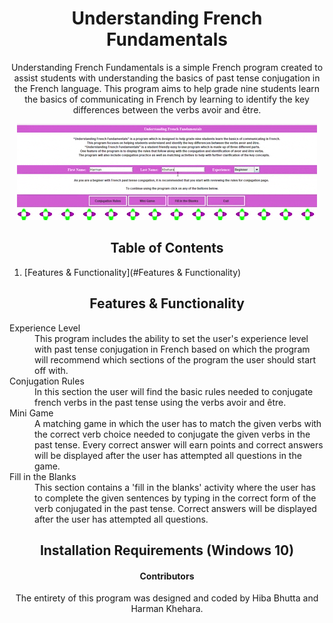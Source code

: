 <h1 align="center">Understanding French Fundamentals</h1>
<p align="center">Understanding French Fundamentals is a simple French program created to assist students with understanding the basics of past tense conjugation in the French language. This program aims to help grade nine students learn the basics of communicating in French by learning to identify the key differences between the verbs avoir and être. </p>
<p align="center">
  <img width="480" height="154" src="french_project.gif">
</p>
<h2 align="center">Table of Contents</h2>
<p align="center">
  <ol>
    <li>[Features & Functionality](#Features & Functionality)</li>
  </ol>
</p>
<h2 align="center">Features & Functionality</h2>
<p align="center">
  <dl>
    <dt>Experience Level</dt>
    <dd>This program includes the ability to set the user's experience level with past tense conjugation in French based on which the program will recommend which sections of the program the user should start off with. </dd>
    <dt>Conjugation Rules</dt>
    <dd>In this section the user will find the basic rules needed to conjugate french verbs in the past tense using the verbs avoir and être.</dd>
    <dt>Mini Game</dt>
    <dd>A matching game in which the user has to match the given verbs with the correct verb choice needed to conjugate the given verbs in the past tense. Every correct answer will earn points and correct answers will be displayed after the user has attempted all questions in the game.</dd>
    <dt>Fill in the Blanks</dt>
    <dd>This section contains a 'fill in the blanks' activity where the user has to complete the given sentences by typing in the correct form of the verb conjugated in the past tense. Correct answers will be displayed after the user has attempted all questions.</dd>
  </dl>
</p>
<h2 align="center">Installation Requirements (Windows 10)</h2>
<h4 align="center">Contributors</h4>
<p align="center">The entirety of this program was designed and coded by Hiba Bhutta and Harman Khehara.</p>
